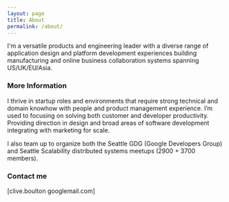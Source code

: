 ```yaml
---
layout: page
title: About
permalink: /about/
---
```


I'm a versatile products and engineering leader with a diverse range of application design and platform development experiences building manufacturing and online business collaboration systems spanning US/UK/EU/Asia.

### More Information

I thrive in startup roles and environments that require strong technical and domain knowhow with people and product management experience. I’m used to focusing on solving both customer and developer productivity. Providing direction in design and broad areas of software development integrating with marketing for scale.

I also team up to organize both the Seattle GDG (Google Developers Group) and Seattle Scalability distributed systems meetups (2900 + 3700 members). 

### Contact me

[clive.boulton googlemail.com]
